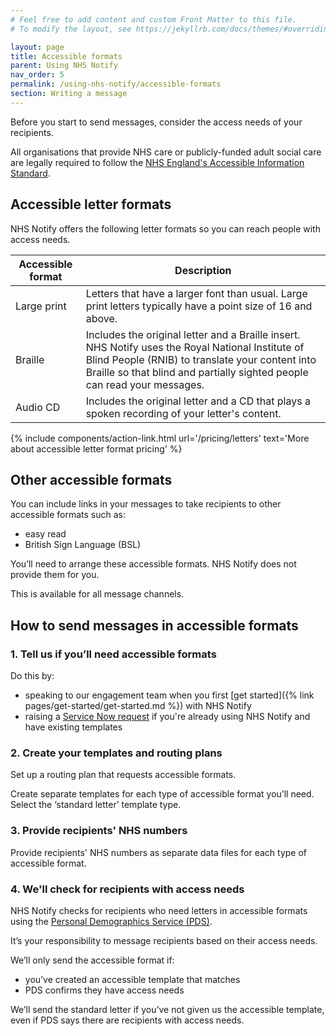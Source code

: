 ```yaml
---
# Feel free to add content and custom Front Matter to this file.
# To modify the layout, see https://jekyllrb.com/docs/themes/#overriding-theme-defaults

layout: page
title: Accessible formats
parent: Using NHS Notify
nav_order: 5
permalink: /using-nhs-notify/accessible-formats
section: Writing a message
---
```


Before you start to send messages, consider the access needs of your recipients.

All organisations that provide NHS care or publicly-funded adult social care are legally required to follow the [NHS England's Accessible Information Standard](https://www.england.nhs.uk/about/equality/equality-hub/patient-equalities-programme/equality-frameworks-and-information-standards/accessibleinfo/).

## Accessible letter formats

NHS Notify offers the following letter formats so you can reach people with access needs.

| Accessible format | Description                                                                                                                                                                                                                      |
| ----------------- | -------------------------------------------------------------------------------------------------------------------------------------------------------------------------------------------------------------------------------- |
| Large print       | Letters that have a larger font than usual. Large print letters typically have a point size of 16 and above.                                                                                                                     |
| Braille           | Includes the original letter and a Braille insert. NHS Notify uses the Royal National Institute of Blind People (RNIB) to translate your content into Braille so that blind and partially sighted people can read your messages. |
| Audio CD          | Includes the original letter and a CD that plays a spoken recording of your letter's content.                                                                                                                                    |

{% include components/action-link.html
    url='/pricing/letters'
    text='More about accessible letter format pricing'
%}

## Other accessible formats

You can include links in your messages to take recipients to other accessible formats such as:

- easy read
- British Sign Language (BSL)

You’ll need to arrange these accessible formats. NHS Notify does not provide them for you.

This is available for all message channels.

## How to send messages in accessible formats

### 1. Tell us if you’ll need accessible formats

Do this by:

- speaking to our engagement team when you first [get started]({% link pages/get-started/get-started.md %}) with NHS Notify
- raising a [Service Now request](https://nhsdigitallive.service-now.com/csm) if you're already using NHS Notify and have existing templates

### 2. Create your templates and routing plans

Set up a routing plan that requests accessible formats.

Create separate templates for each type of accessible format you’ll need. Select the ‘standard letter’ template type.

### 3. Provide recipients' NHS numbers

Provide recipients' NHS numbers as separate data files for each type of accessible format.

### 4. We'll check for recipients with access needs

NHS Notify checks for recipients who need letters in accessible formats using the [Personal Demographics Service (PDS)](https://digital.nhs.uk/services/personal-demographics-service).

It’s your responsibility to message recipients based on their access needs.

We’ll only send the accessible format if:

- you’ve created an accessible template that matches
- PDS confirms they have access needs

We’ll send the standard letter if you’ve not given us the accessible template, even if PDS says there are recipients with access needs.
